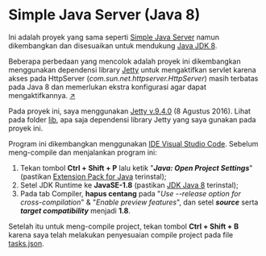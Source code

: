 # Simple Java Server (Java 8)

Ini adalah proyek yang sama seperti [Simple Java Server](https://github.com/arifrahman42/SimpleJavaServer) namun dikembangkan dan disesuaikan untuk mendukung [Java JDK 8](https://www.oracle.com/java/technologies/javase/8-relnotes.html).

Beberapa perbedaan yang mencolok adalah proyek ini dikembangkan menggunakan dependensi library [Jetty](https://jetty.org/) untuk mengaktifkan servlet karena akses pada HttpServer (*com.sun.net.httpserver.HttpServer*) masih terbatas pada Java 8 dan memerlukan ekstra konfigurasi agar dapat mengaktifkannya. [↗](https://stackoverflow.com/questions/41099332/java-httpserver-error-access-restriction-the-type-httpserver-is-not-api/41099745#41099745)

Pada proyek ini, saya menggunakan [Jetty v.9.4.0](https://repo1.maven.org/maven2/org/eclipse/jetty/jetty-distribution/9.4.0.v20161208/jetty-distribution-9.4.0.v20161208.zip) (8 Agustus 2016). Lihat pada folder [lib](https://github.com/arifrahman42/SimpleJavaServer-Java8/tree/main/lib), apa saja dependensi library Jetty yang saya gunakan pada proyek ini.

Program ini dikembangkan menggunakan [IDE Visual Studio Code](https://code.visualstudio.com/). Sebelum meng-compile dan menjalankan program ini:
1. Tekan tombol **Ctrl + Shift + P** lalu ketik "***Java: Open Project Settings***" (pastikan [Extension Pack for Java](https://marketplace.visualstudio.com/items?itemName=vscjava.vscode-java-pack) terinstal);
2. Setel JDK Runtime ke **JavaSE-1.8** (pastikan [JDK Java 8](https://www.oracle.com/java/technologies/javase/javase8-archive-downloads.html) terinstal);
3. Pada tab Compiler, **hapus centang** pada "*Use --release option for cross-compilation*" & "*Enable preview features*", dan setel ***source*** serta ***target compatibility*** menjadi **1.8**.

Setelah itu untuk meng-compile project, tekan tombol **Ctrl + Shift + B** karena saya telah melakukan penyesuaian compile project pada file [tasks.json](https://github.com/arifrahman42/SimpleJavaServer-Java8/blob/main/.vscode/tasks.json).

#